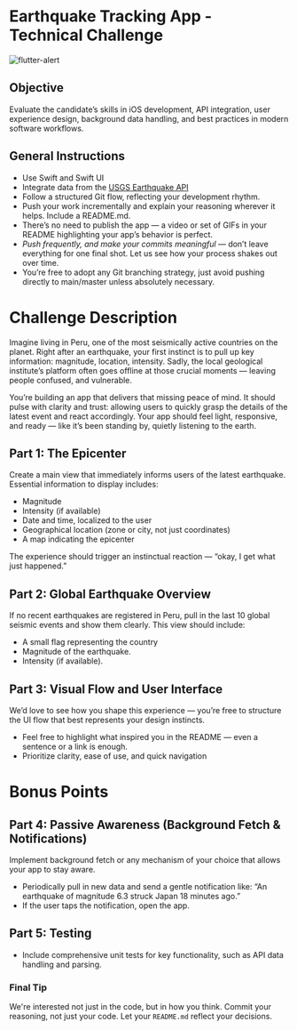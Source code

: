 # Earthquake Tracking App - Technical Challenge

![flutter-alert](https://upload.wikimedia.org/wikipedia/commons/c/ce/Transparent.gif)

## Objective

Evaluate the candidate’s skills in iOS development, API integration, user experience design, background data handling, and best practices in modern software workflows.

## General Instructions
- Use Swift and Swift UI
- Integrate data from the [USGS Earthquake API](https://earthquake.usgs.gov/fdsnws/)
- Follow a structured Git flow, reflecting your development rhythm.
- Push your work incrementally and explain your reasoning wherever it helps. Include a README.md.
- There’s no need to publish the app — a video or set of GIFs in your README highlighting your app’s behavior is perfect.
- *Push frequently, and make your commits meaningful* — don’t leave everything for one final shot. Let us see how your process shakes out over time.
- You’re free to adopt any Git branching strategy, just avoid pushing directly to main/master unless absolutely necessary.

# Challenge Description

Imagine living in Peru, one of the most seismically active countries on the planet. Right after an earthquake, your first instinct is to pull up key information: magnitude, location, intensity. Sadly, the local geological institute’s platform often goes offline at those crucial moments — leaving people confused, and vulnerable.

You’re building an app that delivers that missing peace of mind. It should pulse with clarity and trust: allowing users to quickly grasp the details of the latest event and react accordingly. Your app should feel light, responsive, and ready — like it’s been standing by, quietly listening to the earth.

## Part 1: The Epicenter

Create a main view that immediately informs users of the latest earthquake. Essential information to display includes:

- Magnitude
- Intensity (if available)
- Date and time, localized to the user
- Geographical location (zone or city, not just coordinates)
- A map indicating the epicenter

The experience should trigger an instinctual reaction — “okay, I get what just happened.”
<!-- Consider using the Android MapView API -->


## Part 2: Global Earthquake Overview

If no recent earthquakes are registered in Peru, pull in the last 10 global seismic events and show them clearly. This view should include:
<!-- Great use case for RecyclerView with ViewHolders -->
- A small flag representing the country
- Magnitude of the earthquake.
- Intensity (if available).


## Part 3: Visual Flow and User Interface

We’d love to see how you shape this experience — you’re free to structure the UI flow that best represents your design instincts.

- Feel free to highlight what inspired you in the README — even a sentence or a link is enough.
- Prioritize clarity, ease of use, and quick navigation
<!-- Material Design components can enhance UI consistency -->

# Bonus Points

## Part 4: Passive Awareness (Background Fetch & Notifications)
<!-- Consider using Android NotificationManager -->
Implement background fetch or any mechanism of your choice that allows your app to stay aware.

- Periodically pull in new data and send a gentle notification like: “An earthquake of magnitude 6.3 struck Japan 18 minutes ago.”
- If the user taps the notification, open the app.

## Part 5: Testing
- Include comprehensive unit tests for key functionality, such as API data handling and parsing.
<!-- Espresso tests can help validate view logic on Android -->

### Final Tip

We're interested not just in the code, but in how you think. Commit your reasoning, not just your code. Let your `README.md` reflect your decisions.
<!-- Flutter allows for fast prototyping across platforms -->
